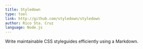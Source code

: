 ```yaml
---
title: Styledown
type: tool
link: http://github.com/styledown/styledown
author: Rico Sta. Cruz
language: Node.js
---
```


Write maintainable CSS styleguides efficiently using a Markdown.
